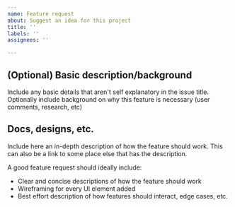 ```yaml
---
name: Feature request
about: Suggest an idea for this project
title: ''
labels: ''
assignees: ''

---
```


## (Optional) Basic description/background
Include any basic details that aren't self explanatory in the issue title. Optionally include background on why this feature is necessary (user comments, research, etc)

## Docs, designs, etc.
Include here an in-depth description of how the feature should work. This can also be a link to some place else that has the description.

A good feature request should ideally include: 
- Clear and concise descriptions of how the feature should work 
- Wireframing for every UI element added 
- Best effort description of how features should interact, edge cases, etc.
